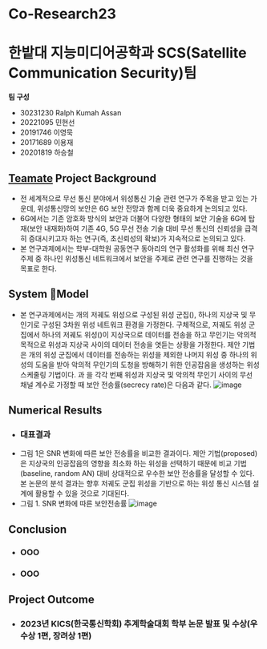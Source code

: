# Co-Research23
# 한밭대 지능미디어공학과 SCS(Satellite Communication Security)팀

**팀 구성**
- 30231230 Ralph Kumah Assan
- 20221095 민현선
- 20191746 이영묵
- 20171689 이용재
- 20201819 하승철

## <u>Teamate</u> Project Background
- 전 세계적으로 무선 통신 분야에서 위성통신 기술 관련 연구가 주목을 받고 있는 가운데, 위성통신망의 보안은 6G 보안 전망과 함께 더욱 중요하게 논의되고 있다.
- 6G에서는 기존 암호화 방식의 보안과 더불어 다양한 형태의 보안 기술을 6G에 탑재(보안 내재화)하여 기존 4G, 5G 무선 전송 기술 대비 무선 통신의 신뢰성을 급격히 증대시키고자 하는 연구(즉, 초신뢰성의 확보)가 지속적으로 논의되고 있다.
- 본 연구과제에서는 학부-대학원 공동연구 동아리의 연구 활성화를 위해 최신 연구 주제 중 하나인 위성통신 네트워크에서 보안을 주제로 관련 연구를 진행하는 것을 목표로 한다.
  
## System Model
- 본 연구과제에서는 개의 저궤도 위성으로 구성된 위성 군집(), 하나의 지상국 및 무인기로 구성된 3차원 위성 네트워크 환경을 가정한다. 구체적으로, 저궤도 위성 군집에서 하나의 저궤도 위성()이 지상국으로 데이터를 전송을 하고 무인기는 악의적 목적으로 위성과 지상국 사이의 데이터 전송을 엿듣는 상황을 가정한다. 제안 기법은 개의 위성 군집에서 데이터를 전송하는 위성을 제외한 나머지 위성 중 하나의 위성의 도움을 받아 악의적 무인기의 도청을 방해하기 위한 인공잡음을 생성하는 위성 스케줄링 기법이다. 과 을 각각 번째 위성과 지상국 및 악의적 무인기 사이의 무선 채널 계수로 가정할 때 보안 전송률(secrecy rate)은 다음과 같다. ![image](https://github.com/HBNU-SWUNIV/Co-Research23-scs/assets/25785561/615d5798-89af-43aa-b351-fd95308212c6)

## Numerical Results
- ### 대표결과
- 그림 1은 SNR 변화에 따른 보안 전송률을 비교한 결과이다. 제안 기법(proposed)은 지상국의 인공잡음의 영향을 최소화 하는 위성을 선택하기 때문에 비교 기법(baseline, random AN) 대비 상대적으로 우수한 보안 전송률을 달성할 수 있다. 본 논문의 분석 결과는 향후 저궤도 군집 위성을 기반으로 하는 위성 통신 시스템 설계에 활용할 수 있을 것으로 기대된다.
- 그림 1. SNR 변화에 따른 보안전송률
![image](https://github.com/HBNU-SWUNIV/Co-Research23-scs/assets/25785561/e722117d-4a54-44bf-9f2d-100dd69b6eb1)
  
## Conclusion
  - ### OOO
  - ### OOO
  
## Project Outcome
- ### 2023년 KICS(한국통신학회) 추계학술대회 학부 논문 발표 및 수상(우수상 1편, 장려상 1편)
